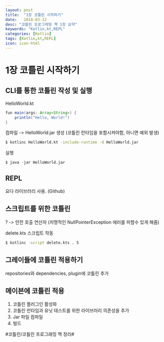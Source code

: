 ```yaml
---
layout: post
title:  "1장 코틀린 시작하기"
date:   2018-03-12
desc: "코틀린 프로그래밍 책 1장 요약"
keywords: "Kotlin,kt,REPL"
categories: [Kotlin]
tags: [Kotlin,kt,REPL]
icon: icon-html
---
```

# 1장 코틀린 시작하기
## CLI를 통한 코틀린 작성 및 실행
HelloWorld.kt
```Java
fun main(args: Array<String>) {
	println("Hello, World!")
}
```

컴파일 -> HelloWorld.jar 생성 
(코틀린 런타임을 포함시켜야함, 아니면 예외 발생)
```bash
$ kotlinc HelloWorld.kt -include-runtime -d HelloWorld.jar
```

실행
```
$ java -jar HelloWorld.jar
```

## REPL
요다 라이브러리 사용. (Github)

## 스크립트를 위한 코틀린
? -> 안전 호출 연산자 (치명적인 NullPointerException 에러를 피할수 있게 해줌)

delete.kts 스크립트 작동
```bash
$ kotlinc -script delete.kts . 5
```

## 그레이들에 코틀린 적용하기
repositories와 dependencies, plugin에 코틀린 추가

## 메이븐에 코틀린 적용
1. 코틀린 플러그인 활성화
2. 코틀린 런타임과 유닛 테스트를 위한 라이브러리 의존성을 추가
3. Jar 파일 컴파일
4. 빌드


#코틀린/코틀린 프로그래밍 책 정리#
